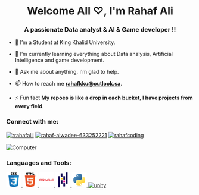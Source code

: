 <h1 align="center">Welcome All ♡, I'm Rahaf Ali</h1>
<h3 align="center">A passionate Data analyst & AI & Game developer !!</h3>



- 🔭 I’m a Student at King Khalid University.

- 🌱 I’m currently learning everything about Data analysis, Artificial Intelligence and game development.

- 💬 Ask me about anything, I'm glad to help.

- 📫 How to reach me **rahafkku@outlook.sa**.

- ⚡ Fun fact **My repoes is like a drop in each bucket, I have projects from every field**.

<h3 align="left">Connect with me:</h3>
<p align="left">
<a href="https://twitter.com/rrahafalii" target="blank"><img align="center" src="https://img.freepik.com/free-vector/new-2023-twitter-logo-x-icon-design_1017-45418.jpg?size=338&ext=jpg&ga=GA1.1.1395880969.1709596800&semt=ais" alt="rrahafalii" height="30" width="30" /></a>
<a href="https://linkedin.com/in/rahaf-alwadee-633252221" target="blank"><img align="center" src="https://encrypted-tbn0.gstatic.com/images?q=tbn:ANd9GcRmDtaDPxKA2SPMlYOcudk-6gTVTgrlEu2R_Q&usqp=CAU" alt="rahaf-alwadee-633252221" height="30" width="30" /></a>
<a href="https://instagram.com/rahafcoding" target="blank"><img align="center" src="https://i.pinimg.com/564x/d0/f1/11/d0f1114f624dffe8cd97c601c648f7dc.jpg" alt="rahafcoding" height="30" width="30" /></a>
</p>

<img align="center" alt="Computer" width="200" src="https://i.pinimg.com/originals/1f/9d/52/1f9d52617c1c1eba0dd3d983254887d9.gif">

<h3 align="left">Languages and Tools:</h3>
<p align="left"> <a href="https://www.w3schools.com/css/" target="_blank" rel="noreferrer"> <img src="https://raw.githubusercontent.com/devicons/devicon/master/icons/css3/css3-original-wordmark.svg" alt="css3" width="40" height="40"/> </a> <a href="https://www.w3.org/html/" target="_blank" rel="noreferrer"> <img src="https://raw.githubusercontent.com/devicons/devicon/master/icons/html5/html5-original-wordmark.svg" alt="html5" width="40" height="40"/> </a> <a href="https://www.oracle.com/" target="_blank" rel="noreferrer"> <img src="https://raw.githubusercontent.com/devicons/devicon/master/icons/oracle/oracle-original.svg" alt="oracle" width="40" height="40"/> </a> <a href="https://pandas.pydata.org/" target="_blank" rel="noreferrer"> <img src="https://raw.githubusercontent.com/devicons/devicon/2ae2a900d2f041da66e950e4d48052658d850630/icons/pandas/pandas-original.svg" alt="pandas" width="40" height="40"/> </a> <a href="https://www.python.org" target="_blank" rel="noreferrer"> <img src="https://raw.githubusercontent.com/devicons/devicon/master/icons/python/python-original.svg" alt="python" width="40" height="40"/> </a> <a href="https://unity.com/" target="_blank" rel="noreferrer"> <img src="https://www.vectorlogo.zone/logos/unity3d/unity3d-icon.svg" alt="unity" width="40" height="40"/> </a> </p>

